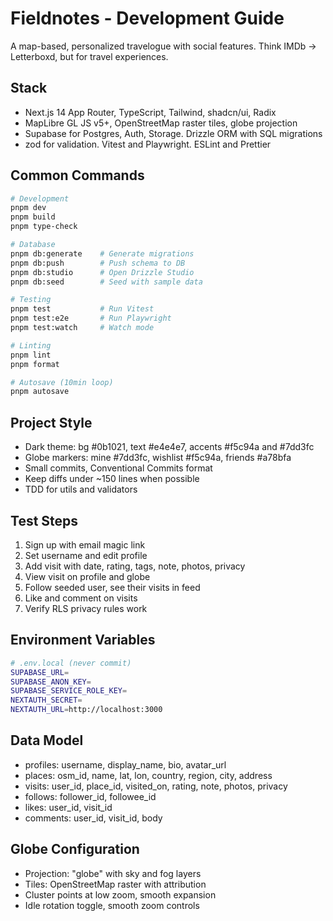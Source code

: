 # Fieldnotes - Development Guide

A map-based, personalized travelogue with social features. Think IMDb → Letterboxd, but for travel experiences.

## Stack
- Next.js 14 App Router, TypeScript, Tailwind, shadcn/ui, Radix
- MapLibre GL JS v5+, OpenStreetMap raster tiles, globe projection  
- Supabase for Postgres, Auth, Storage. Drizzle ORM with SQL migrations
- zod for validation. Vitest and Playwright. ESLint and Prettier

## Common Commands
```bash
# Development
pnpm dev
pnpm build
pnpm type-check

# Database
pnpm db:generate    # Generate migrations
pnpm db:push        # Push schema to DB
pnpm db:studio      # Open Drizzle Studio
pnpm db:seed        # Seed with sample data

# Testing
pnpm test           # Run Vitest
pnpm test:e2e       # Run Playwright
pnpm test:watch     # Watch mode

# Linting
pnpm lint
pnpm format

# Autosave (10min loop)
pnpm autosave
```

## Project Style
- Dark theme: bg #0b1021, text #e4e4e7, accents #f5c94a and #7dd3fc
- Globe markers: mine #7dd3fc, wishlist #f5c94a, friends #a78bfa
- Small commits, Conventional Commits format
- Keep diffs under ~150 lines when possible
- TDD for utils and validators

## Test Steps
1. Sign up with email magic link
2. Set username and edit profile
3. Add visit with date, rating, tags, note, photos, privacy
4. View visit on profile and globe
5. Follow seeded user, see their visits in feed
6. Like and comment on visits
7. Verify RLS privacy rules work

## Environment Variables
```bash
# .env.local (never commit)
SUPABASE_URL=
SUPABASE_ANON_KEY=
SUPABASE_SERVICE_ROLE_KEY=
NEXTAUTH_SECRET=
NEXTAUTH_URL=http://localhost:3000
```

## Data Model
- profiles: username, display_name, bio, avatar_url
- places: osm_id, name, lat, lon, country, region, city, address
- visits: user_id, place_id, visited_on, rating, note, photos, privacy
- follows: follower_id, followee_id
- likes: user_id, visit_id
- comments: user_id, visit_id, body

## Globe Configuration
- Projection: "globe" with sky and fog layers
- Tiles: OpenStreetMap raster with attribution
- Cluster points at low zoom, smooth expansion
- Idle rotation toggle, smooth zoom controls